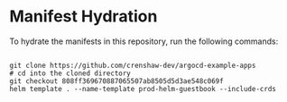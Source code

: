 
# Manifest Hydration

To hydrate the manifests in this repository, run the following commands:

```shell

git clone https://github.com/crenshaw-dev/argocd-example-apps
# cd into the cloned directory
git checkout 808ff369670887065507ab8505d5d3ae548c069f
helm template . --name-template prod-helm-guestbook --include-crds
```